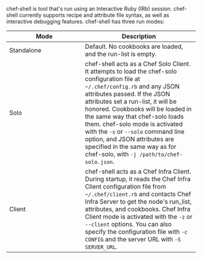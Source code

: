 chef-shell is tool that's run using an Interactive Ruby (IRb) session.
chef-shell currently supports recipe and attribute file syntax, as well
as interactive debugging features. chef-shell has three run modes:

<table>
<colgroup>
<col style="width: 40%" />
<col style="width: 60%" />
</colgroup>
<thead>
<tr class="header">
<th>Mode</th>
<th>Description</th>
</tr>
</thead>
<tbody>
<tr>
<td>Standalone</td>
<td>Default. No cookbooks are loaded, and the run-list is empty.</td>
</tr>
<tr>
<td>Solo</td>
<td>chef-shell acts as a Chef Solo Client. It attempts to load the chef-solo configuration file at <code>~/.chef/config.rb</code> and any JSON attributes passed. If the JSON attributes set a run-list, it will be honored. Cookbooks will be loaded in the same way that chef-solo loads them. chef-solo mode is activated with the <code>-s</code> or <code>--solo</code> command line option, and JSON attributes are specified in the same way as for chef-solo, with <code>-j /path/to/chef-solo.json</code>.</td>
</tr>
<tr>
<td>Client</td>
<td>chef-shell acts as a Chef Infra Client. During startup, it reads the Chef Infra Client configuration file from <code>~/.chef/client.rb</code> and contacts Chef Infra Server to get the node's run_list, attributes, and cookbooks. Chef Infra Client mode is activated with the <code>-z</code> or <code>--client</code> options. You can also specify the configuration file with <code>-c CONFIG</code> and the server URL with <code>-S SERVER_URL</code>.</td>
</tr>
</tbody>
</table>

